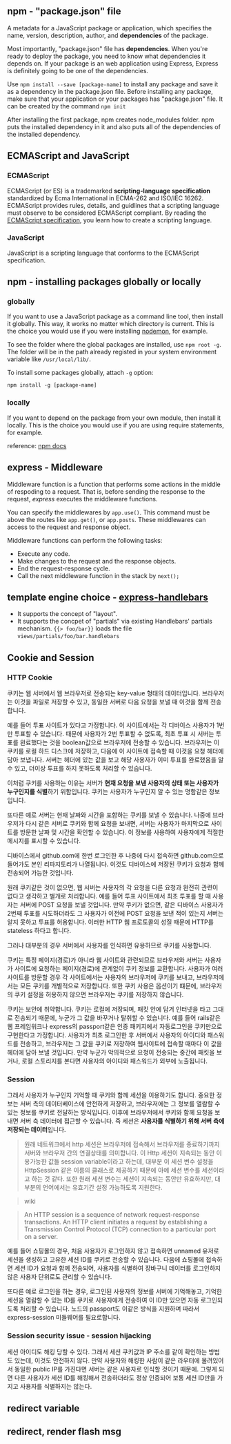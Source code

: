 ## npm - "package.json" file
A metadata for a JavaScript package or application, which specifies the name, version, description, author, and **dependencies** of the package.

Most importantly, "package.json" file has **dependencies**. When you're ready to deploy the package, you need to know what dependencies it depends on. If your package is an web application using Express, Express is definitely going to be one of the dependencies.

Use `npm install --save [package-name]` to install any package and save it as a dependency in the package.json file. Before installing any package, make sure that your application or your packages has "package.json" file. It can be created by the command `npm init`

After installing the first package, npm creates node_modules folder. npm puts the installed dependency in it and also puts all of the dependencies of the installed dependency.


## ECMAScript and JavaScript
### ECMAScript
ECMAScript (or ES) is a trademarked **scripting-language specification** standardized by Ecma International in ECMA-262 and ISO/IEC 16262. ECMAScript provides rules, details, and guidlines that a scripting language must observe to be considered ECMAScript compliant. By reading the [ECMAScript specification](https://www.ecma-international.org/publications/standards/Ecma-262.htm), you learn how to create a scripting language.

### JavaScript
JavaScript is a scripting language that conforms to the ECMAScript specification.


## npm - installing packages globally or locally
### globally
If you want to use a JavaScript package as a command line tool, then install it globally. This way, it works no matter which directory is current. This is the choice you would use if you were installing [nodemon](https://www.npmjs.com/package/nodemon), for example.

To see the folder where the global packages are installed, use `npm root -g`. The folder will be in the path already registed in your system environment variable like `/usr/local/lib/`.

To install some packages globally, attach `-g` option:

`npm install -g [package-name]`

### locally
If you want to depend on the package from your own module, then install it locally. This is the choice you would use if you are using require statements, for example.

reference: [npm docs](https://docs.npmjs.com/getting-started/installing-npm-packages-globally)


## express - Middleware
Middleware function is a function that performs some actions in the middle of respoding to a request. That is, before sending the response to the request, *express* executes the middleware functions.

You can specify the middlewares by `app.use()`. This command must be above the routes like `app.get()`, or `app.posts`. These middlewares can access to the request and response object.

Middleware functions can perform the following tasks:
- Execute any code.
- Make changes to the request and the response objects.
- End the request-response cycle.
- Call the next middleware function in the stack by `next();`


## template engine choice - [express-handlebars](https://www.npmjs.com/package/express-handlebars)
- It supports the concept of "layout".
- It supports the concpet of "partials" via existing Handlebars' partials mechanism.
`{{> foo/bar}}` loads the file `views/partials/foo/bar.handlebars`


## Cookie and Session

### HTTP Cookie
쿠키는 웹 서버에서 웹 브라우저로 전송되는 key-value 형태의 데이터입니다. 브라우저는 이것을 파일로 저장할 수 있고, 동일한 서버로 다음 요청을 보낼 때 이것을 함께 전송합니다.

예를 들어 투표 사이트가 있다고 가정합니다. 이 사이트에서는 각 디바이스 사용자가 1번만 투표할 수 있습니다.
때문에 사용자가 2번 투표할 수 없도록, 최초 투표 시 서버는 투표를 완료했다는 것을 boolean값으로 브라우저에 전송할 수 있습니다.
브라우저는 이 쿠키를 로컬 하드 디스크에 저장하고, 다음에 이 사이트에 접속할 때 이것을 요청 헤더에 담아 보냅니다.
서버는 헤더에 있는 값을 보고 해당 사용자가 이미 투표를 완료했음을 알 수 있고, 더이상 투표를 하지 못하도록 처리할 수 있습니다.

이처럼 쿠키를 사용하는 이유는 서버가 **현재 요청을 보낸 사용자의 상태 또는 사용자가 누구인지를 식별**하기 위함입니다. 쿠키는 사용자가 누구인지 알 수 있는 명함같은 정보입니다.

또다른 예로 서버는 현재 날짜와 시간을 포함하는 쿠키를 보낼 수 있습니다. 나중에 브라우저가 다시 같은 서버로 쿠키와 함께 요청을 보내면, 서버는 사용자가 마지막으로 사이트를 방문한 날짜 및 시간을 확인할 수 있습니다. 이 정보를 사용하여 사용자에게 적절한 메시지를 표시할 수 있습니다.

디바이스에서 github.com에 한번 로그인한 후 나중에 다시 접속하면 github.com으로 들어가도 본인 리파지토리가 나열됩니다. 이것도 디바이스에 저장된 쿠키가 요청과 함께 전송되어 가능한 것입니다.

원래 쿠키같은 것이 없으면, 웹 서버는 사용자의 각 요청을 다른 요청과 완전히 관련이 없다고 생각하고 별개로 처리합니다. 예를 들어 투표 사이트에서 최초 투표를 할 때 사용자는 서버에 POST 요청을 보낼 것입니다. 만약 쿠키가 없으면, 같은 디바이스 사용자가 2번째 투표를 시도하더라도 그 사용자가 이전에 POST 요청을 보낸 적이 있는지 서버는 알지 못하고 투표를 허용합니다. 이러한 HTTP 웹 프로토콜의 성질 때문에 HTTP를 stateless 하다고 합니다.

그러나 대부분의 경우 서버에서 사용자를 인식하면 유용하므로 쿠키를 사용합니다.

쿠키는 특정 페이지(경로)가 아니라 웹 사이트와 관련되므로 브라우저와 서버는 사용자가 사이트에 요청하는 페이지(경로)에 관계없이 쿠키 정보를 교환합니다. 사용자가 여러 사이트를 방문할 경우 각 사이트에서는 사용자의 브라우저에 쿠키를 보내고, 브라우저에서는 모든 쿠키를 개별적으로 저장합니다. 또한 쿠키 사용은 옵션이기 떄문에, 브라우저의 쿠키 설정을 허용하지 않으면 브라우저는 쿠키를 저장하지 않습니다.

쿠키는 보안에 취약합니다. 쿠키는 로컬에 저장되며, 패킷 안에 담겨 인터넷을 타고 그대로 전송되기 때문에, 누군가 그 값을 바꾸거나 탈취할 수 있습니다. 예를 들어 rails같은 웹 프레임워크나 express의 passport같은 인증 패키지에서 자동로그인을 쿠키만으로 구현한다고 가정합니다. 사용자가 최초 로그인한 후 서버에서 사용자의 아이디와 패스워드를 전송하고, 브라우저는 그 값을 쿠키로 저장하여 웹사이트에 접속할 때마다 이 값을 헤더에 담아 보낼 것입니다. 만약 누군가 악의적으로 요청이 전송되는 중간에 패킷을 보거나, 로컬 스토리지를 본다면 사용자의 아이디와 패스워드가 외부에 노출됩니다.


### Session

그래서 사용자가 누구인지 기억할 때 쿠키와 함께 세션을 이용하기도 합니다. 중요한 정보는 서버 측의 데이터베이스에 안전하게 저장하고, 브라우저에는 그 정보를 열람할 수 있는 정보를 쿠키로 전달하는 방식입니다. 이후에 브라우저에서 쿠키와 함께 요청을 보내면 서버 측 데이터에 접근할 수 있습니다. 즉 세션은 **사용자를 식별하기 위해 서버 측에 저장되는 데이터**입니다.

> 원래 네트워크에서 http 세션은 브라우저에 접속해서 브라우저를 종료하기까지 서버와 브라우저 간의 연결상태를 의미합니다. 이 Http 세션이 지속되는 동안 이용가능한 값들 session variable이라고 하는데, 대부분 이 세션 변수 설정을 HttpSession 같은 이름의 클래스로 제공하기 때문에 아예 세션 변수를 세션이라고 하는 것 같다. 또한 원래 세션 변수는 세션이 지속되는 동안만 유효하지만, 대부분의 언어에서는 유효기간 설정 가능하도록 지원한다. 

> wiki

> An HTTP session is a sequence of network request-response transactions. An HTTP client initiates a request by establishing a Transmission Control Protocol (TCP) connection to a particular port on a server.


예를 들어 쇼핑몰의 경우, 처음 사용자가 로그인하지 않고 접속하면 unnamed 유저로 세션을 생성하고 고유한 세션 ID를 쿠키로 전송할 수 있습니다. 다음에 쇼핑몰에 접속하면 세션 ID가 요청과 함께 전송되어, 사용자를 식별하여 장바구니 데이터를 로그인하지 않은 사용자 단위로도 관리할 수 있습니다. 

또다른 예로 로그인을 하는 경우, 로그인된 사용자의 정보를 서버에 기억해놓고, 기억한 세션을 열람할 수 있는 ID를 쿠키로 사용자에게 전송하여 이 ID만 있으면 자동 로그인되도록 처리할 수 있습니다. 노드의 passport도 이같은 방식을 지원하며 따라서 express-session 미들웨어를 필요로합니다. 

### Session security issue - session hijacking
세션 아이디도 해킹 당할 수 있다. 그래서 세션 쿠키값과 IP 주소를 같이 확인하는 방법도 있는데, 이것도 안전하지 않다. 만약 사용자와 해킹한 사람이 같은 라우터에 물려있어서 동일한 public IP를 가진다면 서버는 같은 사용자로 인식할 것이기 때문에. 그렇게 되면 다른 사용자가 세션 ID를 해킹해서 전송하더라도 정상 인증되어 보통 세션 ID만을 가지고 사용자를 식별하지는 않는다.


## redirect variable

## redirect, render flash msg